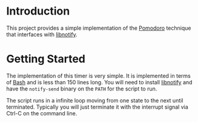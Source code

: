 # Introduction #

This project provides a simple implementation of the [Pomodoro][pomodoro] technique that interfaces with [libnotify][libnotify].

# Getting Started #

The implementation of this timer is very simple. It is implemented in terms of [Bash][bash] and is less than 150 lines long. You
will need to install [libnotify][libnotify] and have the `notify-send` binary on the `PATH` for the script to run.

The script runs in a infinite loop moving from one state to the next until terminated. Typically you will just terminate it with
the interrupt signal via Ctrl-C on the command line.

[pomodoro]: https://en.wikipedia.org/wiki/Pomodoro_Technique "Pomodoro"

[libnotify]: https://developer.gnome.org/notification-spec/ "libnotify"

[bash]: http://www.gnu.org/software/bash/bash.html "Bash"
